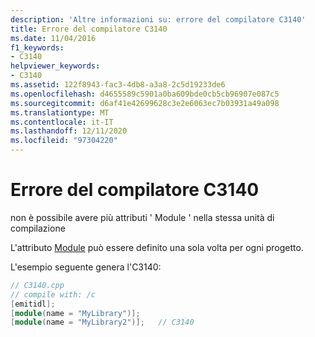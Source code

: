```yaml
---
description: 'Altre informazioni su: errore del compilatore C3140'
title: Errore del compilatore C3140
ms.date: 11/04/2016
f1_keywords:
- C3140
helpviewer_keywords:
- C3140
ms.assetid: 122f8943-fac3-4db8-a3a8-2c5d19233de6
ms.openlocfilehash: d4655589c5901a0ba609bde0cb5cb96907e087c5
ms.sourcegitcommit: d6af41e42699628c3e2e6063ec7b03931a49a098
ms.translationtype: MT
ms.contentlocale: it-IT
ms.lasthandoff: 12/11/2020
ms.locfileid: "97304220"
---
```

# <a name="compiler-error-c3140"></a>Errore del compilatore C3140

non è possibile avere più attributi ' Module ' nella stessa unità di compilazione

L'attributo [Module](../../windows/attributes/module-cpp.md) può essere definito una sola volta per ogni progetto.

L'esempio seguente genera l'C3140:

```cpp
// C3140.cpp
// compile with: /c
[emitidl];
[module(name = "MyLibrary")];
[module(name = "MyLibrary2")];   // C3140
```
